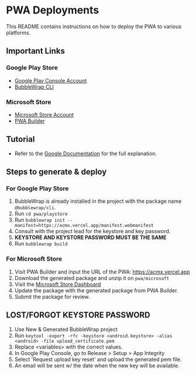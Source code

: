 # PWA Deployments

This README contains instructions on how to deploy the PWA to various platforms.

## Important Links

### Google Play Store

- [Google Play Console Account](https://developer.android.com/distribute/console)
- [BubbleWrap CLI](https://www.npmjs.com/package/@bubblewrap/cli)

### Microsoft Store

- [Microsoft Store Account](https://developer.microsoft.com/en-us/microsoft-store/register/)
- [PWA Builder](https://www.pwabuilder.com/)

## Tutorial

- Refer to the [Google Documentation](https://developers.google.com/codelabs/pwa-in-play#0) for the full explanation.

## Steps to generate & deploy

### For Google Play Store

1. BubbleWrap is already installed in the project with the package name `@bubblewrap/cli`.
2. Run `cd pwa/playstore`
3. Run `bubblewrap init --manifest=https://acmx.vercel.app/manifest.webmanifest`
4. Consult with the project lead for the keystore and key password.
5. **KEYSTORE AND KEYSTORE PASSWORD MUST BE THE SAME**
6. Run `bubblewrap build`

### For Microsoft Store

1. Visit PWA Builder and input the URL of the PWA: <https://acmx.vercel.app>
2. Download the generated package and unzip it on `pwa/microsoft`
3. Visit the [Microsoft Store Dashboard](https://play.google.com/console/u/0/developers)
4. Update the package with the generated package from PWA Builder.
5. Submit the package for review.

## LOST/FORGOT KEYSTORE PASSWORD

1. Use New & Generated BubbleWrap project
2. Run `keytool -export -rfc -keystore <android.keystore> -alias <android> -file upload_certificate.pem`
3. Replace &lt;variables&gt; with the correct values.
4. In Google Play Console, go to Release > Setup > App Integrity
5. Select 'Request upload key reset' and upload the generated pem file.
6. An email will be sent w/ the date when the new key will be available.
